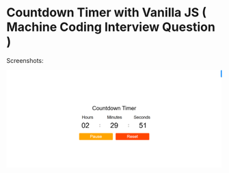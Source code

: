 # Countdown Timer with Vanilla JS ( Machine Coding Interview Question )

Screenshots:

![Emplyee database managment](./images/countdown-timer.png)
